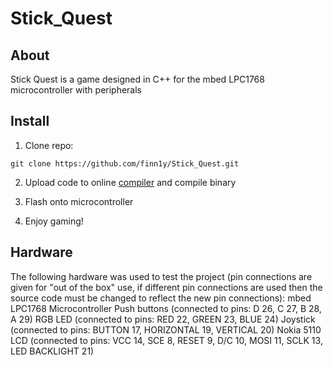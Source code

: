 # Stick_Quest

## About

Stick Quest is a game designed in C++ for the mbed LPC1768 microcontroller with peripherals

## Install

1. Clone repo:
```
git clone https://github.com/finn1y/Stick_Quest.git
```

2. Upload code to online [compiler](https://os.mbed.com/) and compile binary

3. Flash onto microcontroller

4. Enjoy gaming!

## Hardware

The following hardware was used to test the project (pin connections are given for "out of the box" use, if different pin connections are used then the source code must be changed to reflect the new pin connections):
    mbed LPC1768 Microcontroller
    Push buttons (connected to pins: D 26, C 27, B 28, A 29)
    RGB LED (connected to pins: RED 22, GREEN 23, BLUE 24)
    Joystick (connected to pins: BUTTON 17, HORIZONTAL 19, VERTICAL 20)
    Nokia 5110 LCD (connected to pins: VCC 14, SCE 8, RESET 9, D/C 10, MOSI 11, SCLK 13, LED BACKLIGHT 21)

